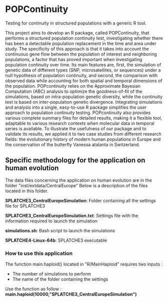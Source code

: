# POPContinuity
Testing for continuity in structured populations with a generic R tool.

This project aims to develop an R package, called POPContinuity, that performs a structured population continuity test, investigating whether there has been a detectable population replacement in the time and area under study. The specificity of this approach is that it takes into account the continuous gene flow between the population of interest and neighboring populations, a factor that has proved important when investigating population continuity over time. Its main features are, first, the simulation of genetic data of different types (SNP, microsatellites, or sequences) under a null hypothesis of population continuity, and second, the comparison with observed data while accounting for both spatial and temporal dimensions of the population. POPcontinuity relies on the Approximate Bayesian Computation (ABC) analysis to optimize the goodness-of-fit of the simulations, based on intra-population genetic diversity, while the continuity test is based on inter-population genetic divergence. Integrating simulations and analysis into a single, easy-to-use R package simplifies the user approach to population continuity testing. POPcontinuity also provides various complete summary files for detailed results, making it a flexible tool, adaptable to various research contexts when molecular data in temporal series is available. 
To illustrate the usefulness of our package and to validate its results, we applied it to two case studies from different research fields: the evolutionary history of modern human populations in Europe and the conservation of the butterfly Vanessa atalanta in Switzerland. 

## Specific methodology for the application on human evolution

The data files concerning the application on human evolution are in the folder "inst/extdata/CentralEurope"
Below is a description of the files located in this folder. 

**SPLATCHE3_CentralEuropeSimulation**: Folder containing all the settings file for SPLATCHE3

**SPLATCHE3_CentralEuropeSimulation.txt**: Settings file with the information required to launch the simulation

**simulations.sh**: Bash script to launch the simulations

**SPLATCHE4-Linux-64b**: SPLATCHE3 executable

### How to use this application

The function main.haploid() located in "R/MainHaploid" requires two inputs : 
- The number of simulations to perform
- The name of the folder containing the settings

Use the function as follow : **main.haploid(10000,"SPLATCHE3_CentralEuropeSimulation")**

